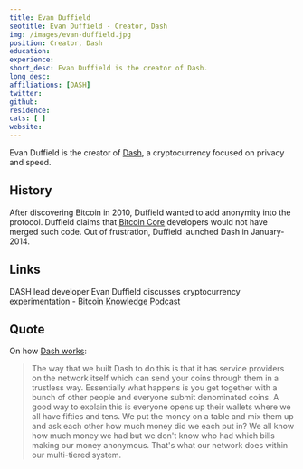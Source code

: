 ```yaml
---
title: Evan Duffield
seotitle: Evan Duffield - Creator, Dash
img: /images/evan-duffield.jpg
position: Creator, Dash
education:
experience:
short_desc: Evan Duffield is the creator of Dash.
long_desc:
affiliations: [DASH]
twitter:
github:
residence:
cats: [ ]
website:
---
```

Evan Duffield is the creator of [Dash](/what-is-dash/), a cryptocurrency focused on privacy and speed.

## History

After discovering Bitcoin in 2010, Duffield wanted to add anonymity into the protocol. Duffield claims that [Bitcoin Core](/bitcoin-core/) developers would not have merged such code. Out of frustration, Duffield launched Dash in January-2014.  

## Links

DASH lead developer Evan Duffield discusses cryptocurrency experimentation - [Bitcoin Knowledge Podcast](http://www.bitcoin.kn/2016/02/dash-lead-developer-evan-duffield-discusses-cryptocurrency-experimentation/)

## Quote

On how [Dash works](https://www.coingecko.com/buzz/interview-evan-duffield-dash):

> The way that we built Dash to do this is that it has service providers on the network itself which can send your coins through them in a trustless way. Essentially what happens is you get together with a bunch of other people and everyone submit denominated coins. A good way to explain this is everyone opens up their wallets where we all have fifties and tens. We put the money on a table and mix them up and ask each other how much money did we each put in? We all know how much money we had but we don't know who had which bills making our money anonymous. That's what our network does within our multi-tiered system.
